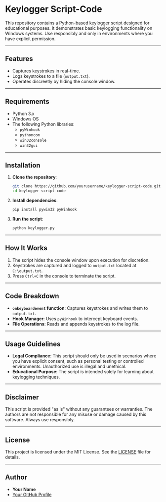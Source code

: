 # Keylogger Script-Code

This repository contains a Python-based keylogger script designed for educational purposes. It demonstrates basic keylogging functionality on Windows systems. Use responsibly and only in environments where you have explicit permission.

---

## Features

- Captures keystrokes in real-time.
- Logs keystrokes to a file (`output.txt`).
- Operates discreetly by hiding the console window.

---

## Requirements

- Python 3.x
- Windows OS
- The following Python libraries:
  - `pyWinhook`
  - `pythoncom`
  - `win32console`
  - `win32gui`

---

## Installation

1. **Clone the repository**:
   ```bash
   git clone https://github.com/yourusername/keylogger-script-code.git
   cd keylogger-script-code
   ```

2. **Install dependencies**:
   ```bash
   pip install pywin32 pyWinhook
   ```

3. **Run the script**:
   ```bash
   python keylogger.py
   ```

---

## How It Works

1. The script hides the console window upon execution for discretion.
2. Keystrokes are captured and logged to `output.txt` located at `C:\output.txt`.
3. Press `Ctrl+C` in the console to terminate the script.

---

## Code Breakdown

- **`onkeyboardevent` function**: Captures keystrokes and writes them to `output.txt`.
- **Hook Manager**: Uses `pyWinhook` to intercept keyboard events.
- **File Operations**: Reads and appends keystrokes to the log file.

---

## Usage Guidelines

- **Legal Compliance**: This script should only be used in scenarios where you have explicit consent, such as personal testing or controlled environments. Unauthorized use is illegal and unethical.
- **Educational Purpose**: The script is intended solely for learning about keylogging techniques.

---

## Disclaimer

This script is provided "as is" without any guarantees or warranties. The authors are not responsible for any misuse or damage caused by this software. Always use responsibly.

---

## License

This project is licensed under the MIT License. See the [LICENSE](LICENSE) file for details.

---

## Author

- **Your Name**
- [Your GitHub Profile](https://github.com/yourusername)
